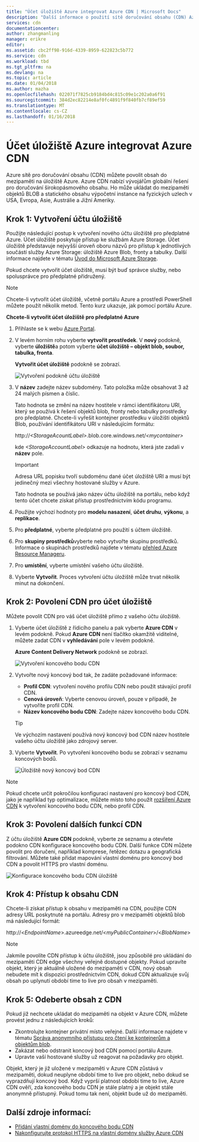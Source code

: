 ```yaml
---
title: "Účet úložiště Azure integrovat Azure CDN | Microsoft Docs"
description: "Další informace o použití sítě doručování obsahu (CDN) Azure do poskytovat širokopásmového obsahu díky ukládání do mezipaměti objektů blob z úložiště Azure."
services: cdn
documentationcenter: 
author: zhangmanling
manager: erikre
editor: 
ms.assetid: cbc2ff98-916d-4339-8959-622823c5b772
ms.service: cdn
ms.workload: tbd
ms.tgt_pltfrm: na
ms.devlang: na
ms.topic: article
ms.date: 01/04/2018
ms.author: mazha
ms.openlocfilehash: 022071f7825cb9184bd4c815c09e1c202a0a6f91
ms.sourcegitcommit: 384d2ec82214e8af0fc4891f9f840fb7cf89ef59
ms.translationtype: MT
ms.contentlocale: cs-CZ
ms.lasthandoff: 01/16/2018
---
```

# <a name="integrate-an-azure-storage-account-with-azure-cdn"></a>Účet úložiště Azure integrovat Azure CDN
Azure sítě pro doručování obsahu (CDN) můžete povolit obsah do mezipaměti na úložiště Azure. Azure CDN nabízí vývojářům globální řešení pro doručování širokopásmového obsahu. Ho může ukládat do mezipaměti objektů BLOB a statického obsahu výpočetní instance na fyzických uzlech v USA, Evropa, Asie, Austrálie a Jižní Ameriky.

## <a name="step-1-create-a-storage-account"></a>Krok 1: Vytvoření účtu úložiště
Použijte následující postup k vytvoření nového účtu úložiště pro předplatné Azure. Účet úložiště poskytuje přístup ke službám Azure Storage. Účet úložiště představuje nejvyšší úroveň oboru názvů pro přístup k jednotlivých součástí služby Azure Storage: úložiště Azure Blob, fronty a tabulky. Další informace najdete v tématu [Úvod do Microsoft Azure Storage](../storage/common/storage-introduction.md).

Pokud chcete vytvořit účet úložiště, musí být buď správce služby, nebo spolusprávce pro předplatné přidružený.

> [!NOTE]
> Chcete-li vytvořit účet úložiště, včetně portálu Azure a prostředí PowerShell můžete použít několik metod. Tento kurz ukazuje, jak pomocí portálu Azure.   
> 

**Chcete-li vytvořit účet úložiště pro předplatné Azure**

1. Přihlaste se k webu [Azure Portal](https://portal.azure.com).
2. V levém horním rohu vyberte **vytvořit prostředek**. V **nový** podokně, vyberte **úložiště**a potom vyberte **účet úložiště – objekt blob, soubor, tabulka, fronta**.
    
    **Vytvořit účet úložiště** podokně se zobrazí.   

    ![Vytvoření podokně účtu úložiště](./media/cdn-create-a-storage-account-with-cdn/cdn-create-new-storage-account.png)

3. V **název** zadejte název subdomény. Tato položka může obsahovat 3 až 24 malých písmen a číslic.
   
    Tato hodnota se změní na název hostitele v rámci identifikátoru URI, který se používá k řešení objektů blob, fronty nebo tabulky prostředky pro předplatné. Chcete-li vyřešit kontejner prostředku v úložišti objektů Blob, používání identifikátoru URI v následujícím formátu:
   
    http://*&lt;StorageAcountLabel&gt;*.blob.core.windows.net/*&lt;mycontainer&gt;*

    kde  *&lt;StorageAccountLabel&gt;*  odkazuje na hodnotu, která jste zadali v **název** pole.
   
    > [!IMPORTANT]    
    > Adresa URL popisku tvoří subdoménu dané účet úložiště URI a musí být jedinečný mezi všechny hostované služby v Azure.
   
    Tato hodnota se používá jako název účtu úložiště na portálu, nebo když tento účet chcete získat přístup prostřednictvím kódu programu.
    
4. Použijte výchozí hodnoty pro **modelu nasazení**, **účet druhu**, **výkonu**, a **replikace**. 
    
5. Pro **předplatné**, vyberte předplatné pro použití s účtem úložiště.
    
6. Pro **skupiny prostředků**vyberte nebo vytvořte skupinu prostředků. Informace o skupinách prostředků najdete v tématu [přehled Azure Resource Manageru](../azure-resource-manager/resource-group-overview.md#resource-groups).
    
7. Pro **umístění**, vyberte umístění vašeho účtu úložiště.
    
8. Vyberte **Vytvořit**. Proces vytvoření účtu úložiště může trvat několik minut na dokončení.

## <a name="step-2-enable-cdn-for-the-storage-account"></a>Krok 2: Povolení CDN pro účet úložiště

Můžete povolit CDN pro váš účet úložiště přímo z vašeho účtu úložiště. 

1. Vyberte účet úložiště z řídicího panelu a pak vyberte **Azure CDN** v levém podokně. Pokud **Azure CDN** není tlačítko okamžitě viditelné, můžete zadat CDN v **vyhledávání** pole v levém podokně.
    
    **Azure Content Delivery Network** podokně se zobrazí.

    ![Vytvoření koncového bodu CDN](./media/cdn-create-a-storage-account-with-cdn/cdn-storage-new-endpoint-creation.png)
    
2. Vytvořte nový koncový bod tak, že zadáte požadované informace:
    - **Profil CDN**: vytvoření nového profilu CDN nebo použít stávající profil CDN.
    - **Cenová úroveň**: Vyberte cenovou úroveň, pouze v případě, že vytvoříte profil CDN.
    - **Název koncového bodu CDN**: Zadejte název koncového bodu CDN.

    > [!TIP]
    > Ve výchozím nastavení používá nový koncový bod CDN název hostitele vašeho účtu úložiště jako zdrojový server.

3. Vyberte **Vytvořit**. Po vytvoření koncového bodu se zobrazí v seznamu koncových bodů.

    ![Úložiště nový koncový bod CDN](./media/cdn-create-a-storage-account-with-cdn/cdn-storage-new-endpoint-list.png)

> [!NOTE]
> Pokud chcete určit pokročilou konfiguraci nastavení pro koncový bod CDN, jako je například typ optimalizace, můžete místo toho použít [rozšíření Azure CDN](cdn-create-new-endpoint.md#create-a-new-cdn-endpoint) k vytvoření koncového bodu CDN, nebo profil CDN.

## <a name="step-3-enable-additional-cdn-features"></a>Krok 3: Povolení dalších funkcí CDN

Z účtu úložiště **Azure CDN** podokně, vyberte ze seznamu a otevřete podokno CDN konfigurace koncového bodu CDN. Další funkce CDN můžete povolit pro doručení, například komprese, řetězec dotazu a geografická filtrování. Můžete také přidat mapování vlastní doménu pro koncový bod CDN a povolit HTTPS pro vlastní doménu.
    
![Konfigurace koncového bodu CDN úložiště](./media/cdn-create-a-storage-account-with-cdn/cdn-storage-endpoint-configuration.png)

## <a name="step-4-access-cdn-content"></a>Krok 4: Přístup k obsahu CDN
Chcete-li získat přístup k obsahu v mezipaměti na CDN, použijte CDN adresy URL poskytnuté na portálu. Adresy pro v mezipaměti objektů blob má následující formát:

http://<*EndpointName*\>.azureedge.net/<*myPublicContainer*\>/<*BlobName*\>

> [!NOTE]
> Jakmile povolíte CDN přístup k účtu úložiště, jsou způsobilé pro ukládání do mezipaměti CDN edge všechny veřejně dostupné objekty. Pokud upravíte objekt, který je aktuálně uložené do mezipaměti v CDN, nový obsah nebudete mít k dispozici prostřednictvím CDN, dokud CDN aktualizuje svůj obsah po uplynutí období time to live pro obsah v mezipaměti.

## <a name="step-5-remove-content-from-the-cdn"></a>Krok 5: Odeberte obsah z CDN
Pokud již nechcete ukládat do mezipaměti na objekt v Azure CDN, můžete provést jednu z následujících kroků:

* Zkontrolujte kontejner privátní místo veřejné. Další informace najdete v tématu [Správa anonymního přístupu pro čtení ke kontejnerům a objektům blob](../storage/blobs/storage-manage-access-to-resources.md).
* Zakázat nebo odstranit koncový bod CDN pomocí portálu Azure.
* Upravte vaší hostované služby už reagovat na požadavky pro objekt.

Objekt, který je již uložené v mezipaměti v Azure CDN zůstává v mezipaměti, dokud neuplyne období time to live pro objekt, nebo dokud se vyprazdňují koncový bod. Když vyprší platnost období time to live, Azure CDN ověří, zda koncového bodu CDN je stále platný a je objekt stále anonymně přístupný. Pokud tomu tak není, objekt bude už do mezipaměti.

## <a name="additional-resources"></a>Další zdroje informací:
* [Přidání vlastní domény do koncového bodu CDN](cdn-map-content-to-custom-domain.md)
* [Nakonfigurujte protokol HTTPS na vlastní domény služby Azure CDN](cdn-custom-ssl.md)

